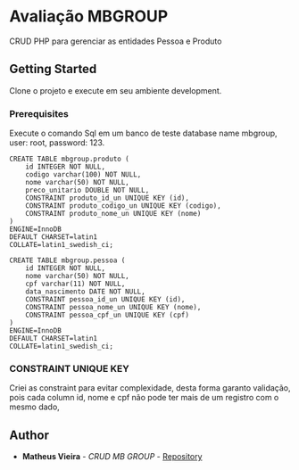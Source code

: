 # Avaliação MBGROUP

CRUD PHP para gerenciar as entidades Pessoa e Produto

## Getting Started

Clone o projeto e execute em seu ambiente development.

### Prerequisites

Execute o comando Sql em um banco de teste database name mbgroup, user: root, password: 123.

```
CREATE TABLE mbgroup.produto (
	id INTEGER NOT NULL,
	codigo varchar(100) NOT NULL,
	nome varchar(50) NOT NULL,
	preco_unitario DOUBLE NOT NULL,
	CONSTRAINT produto_id_un UNIQUE KEY (id),
	CONSTRAINT produto_codigo_un UNIQUE KEY (codigo),
	CONSTRAINT produto_nome_un UNIQUE KEY (nome)
)
ENGINE=InnoDB
DEFAULT CHARSET=latin1
COLLATE=latin1_swedish_ci;
```

```
CREATE TABLE mbgroup.pessoa (
	id INTEGER NOT NULL,
	nome varchar(50) NOT NULL,
	cpf varchar(11) NOT NULL,
	data_nascimento DATE NOT NULL,
	CONSTRAINT pessoa_id_un UNIQUE KEY (id),
	CONSTRAINT pessoa_nome_un UNIQUE KEY (nome),
	CONSTRAINT pessoa_cpf_un UNIQUE KEY (cpf)
)
ENGINE=InnoDB
DEFAULT CHARSET=latin1
COLLATE=latin1_swedish_ci;
```
### CONSTRAINT UNIQUE KEY

Criei as constraint para evitar complexidade, desta forma garanto validação, pois cada column id, nome e cpf
não pode ter mais de um registro com o mesmo dado, 

## Author

* **Matheus Vieira** - *CRUD MB GROUP* - [Repository](https://github.com/mathbloise/mbgroup)
